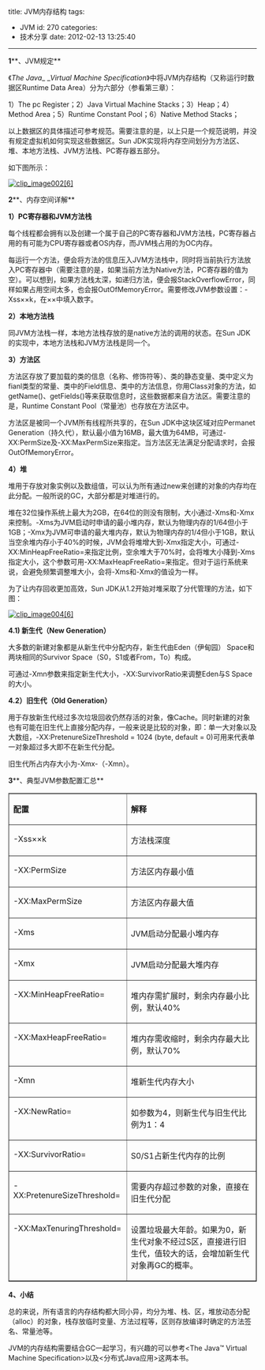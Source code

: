 title: JVM内存结构
tags:
  - JVM
id: 270
categories:
  - 技术分享
date: 2012-02-13 13:25:40
---

**1****、JVM规定**

《_The Java__ __Virtual Machine Specification_》中将JVM内存结构（又称运行时数据区Runtime Data Area）分为六部分（参看第三章）：

1）The pc Register；2）Java Virtual Machine Stacks；3）Heap；4）Method Area；5）Runtime Constant Pool；6）Native Method Stacks；

以上数据区的具体描述可参考规范。需要注意的是，以上只是一个规范说明，并没有规定虚拟机如何实现这些数据区。Sun JDK实现将内存空间划分为方法区、堆、本地方法栈、JVM方法栈、PC寄存器五部分。
 <!--more-->  

如下图所示：

[![clip_image002[6]](http://www.hongweiyi.com/wp-content/uploads/2012/02/clip_image0026_thumb.jpg "clip_image002[6]")](http://www.hongweiyi.com/wp-content/uploads/2012/02/clip_image0026.jpg)

**2****、内存空间详解**

**1）PC寄存器和JVM方法栈**

每个线程都会拥有以及创建一个属于自己的PC寄存器和JVM方法栈，PC寄存器占用的有可能为CPU寄存器或者OS内存，而JVM栈占用的为OC内存。

每运行一个方法，便会将方法的信息压入JVM方法栈中，同时将当前执行方法放入PC寄存器中（需要注意的是，如果当前方法为Native方法，PC寄存器的值为空）。可以想到，如果方法栈太深，如递归方法，便会报StackOverflowError，同样如果占用空间太多，也会报OutOfMemoryError。需要修改JVM参数设置：-Xss××k，在××中填入数字。

**2）本地方法栈**

同JVM方法栈一样，本地方法栈存放的是native方法的调用的状态。在Sun JDK的实现中，本地方法栈和JVM方法栈是同一个。

**3）方法区**

方法区存放了要加载的类的信息（名称、修饰符等）、类的静态变量、类中定义为fianl类型的常量、类中的Field信息、类中的方法信息，你用Class对象的方法，如getName()、getFields()等来获取信息时，这些数据都来自方法区。需要注意的是，Runtime Constant Pool（常量池）也存放在方法区中。

方法区是被同一个JVM所有线程所共享的，在Sun JDK中这块区域对应Permanet Generation（持久代），默认最小值为16MB，最大值为64MB，可通过-XX:PermSize及-XX:MaxPermSize来指定。当方法区无法满足分配请求时，会报OutOfMemoryError。

**4）堆**

堆用于存放对象实例以及数组值，可以认为所有通过new来创建的对象的内存均在此分配。一般所说的GC，大部分都是对堆进行的。

堆在32位操作系统上最大为2GB，在64位的则没有限制，大小通过-Xms和-Xmx来控制。-Xms为JVM启动时申请的最小堆内存，默认为物理内存的1/64但小于1GB；-Xmx为JVM可申请的最大堆内存，默认为物理内存的1/4但小于1GB，默认当空余堆内存小于40%的时候，JVM会将堆增大到-Xmx指定大小，可通过-XX:MinHeapFreeRatio=来指定比例，空余堆大于70%时，会将堆大小降到-Xms指定大小，这个参数可用-XX:MaxHeapFreeRatio=来指定。但对于运行系统来说，会避免频繁调整堆大小，会将-Xms和-Xmx的值设为一样。

为了让内存回收更加高效，Sun JDK从1.2开始对堆采取了分代管理的方法，如下图：

[![clip_image004[6]](http://www.hongweiyi.com/wp-content/uploads/2012/02/clip_image0046_thumb.jpg "clip_image004[6]")](http://www.hongweiyi.com/wp-content/uploads/2012/02/clip_image0046.jpg)

**4.1) 新生代（New Generation）**

大多数的新建对象都是从新生代中分配内存，新生代由Eden（伊甸园） Space和两块相同的Survivor Space（S0，S1或者From，To）构成。

可通过-Xmn参数来指定新生代大小，-XX:SurvivorRatio来调整Eden与S Space的大小。

**4.2）旧生代（Old Generation）**

用于存放新生代经过多次垃圾回收仍然存活的对象，像Cache。同时新建的对象也有可能在旧生代上直接分配内存，一般来说是比较的对象，即：单一大对象以及大数组，-XX:PretenureSizeThreshold = 1024 (byte, default = 0)可用来代表单一对象超过多大即不在新生代分配。

旧生代所占内存大小为-Xmx-（-Xmn）。

**3****、典型JVM参数配置汇总**     <table border="1" cellspacing="0" cellpadding="0"><tbody>       <tr>         <td valign="top" width="223">           <p>**配置**
         </td>          <td valign="top" width="301">           

**解释**
         </td>       </tr>        <tr>         <td valign="top" width="223">           

-Xss××k
         </td>          <td valign="top" width="301">           

方法栈深度
         </td>       </tr>        <tr>         <td valign="top" width="223">           

-XX:PermSize
         </td>          <td valign="top" width="301">           

方法区内存最小值
         </td>       </tr>        <tr>         <td valign="top" width="223">           

-XX:MaxPermSize
         </td>          <td valign="top" width="301">           

方法区内存最大值
         </td>       </tr>        <tr>         <td valign="top" width="223">           

-Xms
         </td>          <td valign="top" width="301">           

JVM启动分配最小堆内存
         </td>       </tr>        <tr>         <td valign="top" width="223">           

-Xmx
         </td>          <td valign="top" width="301">           

JVM启动分配最大堆内存
         </td>       </tr>        <tr>         <td valign="top" width="223">           

-XX:MinHeapFreeRatio=
         </td>          <td valign="top" width="301">           

堆内存需扩展时，剩余内存最小比例，默认40%
         </td>       </tr>        <tr>         <td valign="top" width="223">           

-XX:MaxHeapFreeRatio=
         </td>          <td valign="top" width="301">           

堆内存需收缩时，剩余内存最大比例，默认70%
         </td>       </tr>        <tr>         <td valign="top" width="223">           

-Xmn
         </td>          <td valign="top" width="301">           

堆新生代内存大小
         </td>       </tr>        <tr>         <td valign="top" width="223">           

-XX:NewRatio=
         </td>          <td valign="top" width="301">           

如参数为4，则新生代与旧生代比例为1：4
         </td>       </tr>        <tr>         <td valign="top" width="223">           

-XX:SurvivorRatio=
         </td>          <td valign="top" width="301">           

S0/S1占新生代内存的比例
         </td>       </tr>        <tr>         <td valign="top" width="223">           

-XX:PretenureSizeThreshold=
         </td>          <td valign="top" width="301">           

需要内存超过参数的对象，直接在旧生代分配
         </td>       </tr>        <tr>         <td valign="top" width="223">           

-XX:MaxTenuringThreshold=
         </td>          <td valign="top" width="301">           

设置垃圾最大年龄。如果为0，新生代对象不经过S区，直接进行旧生代，值较大的话，会增加新生代对象再GC的概率。
         </td>       </tr>     </tbody></table> </p>  

**4、小结**

总的来说，所有语言的内存结构都大同小异，均分为堆、栈、区，堆放动态分配（alloc）的对象，栈存放临时变量、方法过程等，区则存放编译时确定的方法签名、常量池等。

JVM的内存结构需要结合GC一起学习，有兴趣的可以参考&lt;The Java™ Virtual Machine Specification&gt;以及&lt;分布式Java应用&gt;这两本书。
